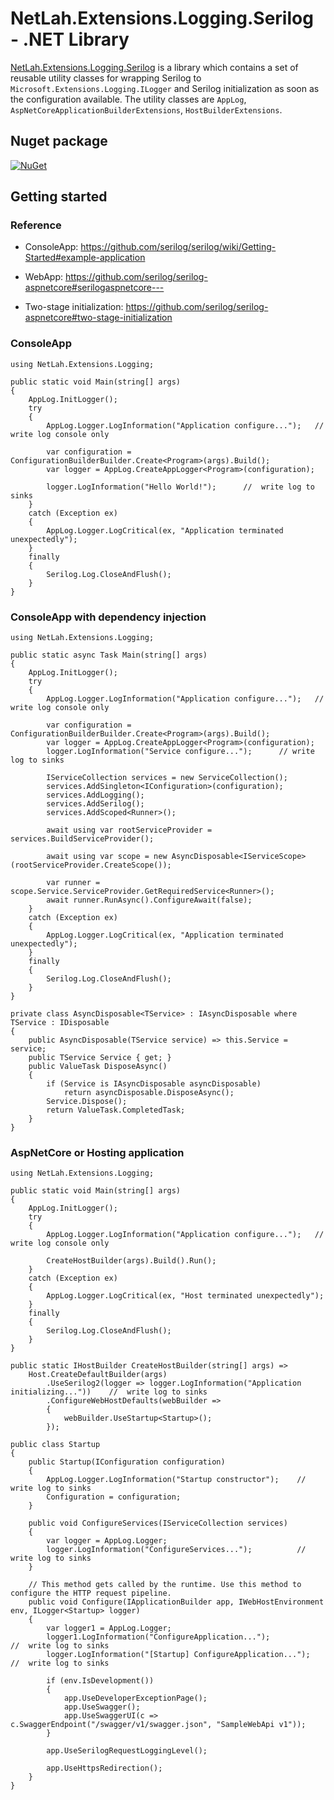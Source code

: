 # NetLah.Extensions.Logging.Serilog - .NET Library

[NetLah.Extensions.Logging.Serilog](https://www.nuget.org/packages/NetLah.Extensions.Logging.Serilog/) is a library which contains a set of reusable utility classes for wrapping Serilog to `Microsoft.Extensions.Logging.ILogger` and Serilog initialization as soon as the configuration available. The utility classes are `AppLog`, `AspNetCoreApplicationBuilderExtensions`, `HostBuilderExtensions`.

## Nuget package

[![NuGet](https://img.shields.io/nuget/v/NetLah.Extensions.Logging.Serilog.svg?style=flat-square&label=nuget&colorB=00b200)](https://www.nuget.org/packages/NetLah.Extensions.Logging.Serilog/)

## Getting started

### Reference

- ConsoleApp: https://github.com/serilog/serilog/wiki/Getting-Started#example-application

- WebApp: https://github.com/serilog/serilog-aspnetcore#serilogaspnetcore---

- Two-stage initialization: https://github.com/serilog/serilog-aspnetcore#two-stage-initialization

### ConsoleApp

```
using NetLah.Extensions.Logging;

public static void Main(string[] args)
{
    AppLog.InitLogger();
    try
    {
        AppLog.Logger.LogInformation("Application configure...");   // write log console only

        var configuration = ConfigurationBuilderBuilder.Create<Program>(args).Build();
        var logger = AppLog.CreateAppLogger<Program>(configuration);

        logger.LogInformation("Hello World!");      //  write log to sinks
    }
    catch (Exception ex)
    {
        AppLog.Logger.LogCritical(ex, "Application terminated unexpectedly");
    }
    finally
    {
        Serilog.Log.CloseAndFlush();
    }
}
```

### ConsoleApp with dependency injection

```
using NetLah.Extensions.Logging;

public static async Task Main(string[] args)
{
    AppLog.InitLogger();
    try
    {
        AppLog.Logger.LogInformation("Application configure...");   // write log console only

        var configuration = ConfigurationBuilderBuilder.Create<Program>(args).Build();
        var logger = AppLog.CreateAppLogger<Program>(configuration);
        logger.LogInformation("Service configure...");      // write log to sinks

        IServiceCollection services = new ServiceCollection();
        services.AddSingleton<IConfiguration>(configuration);
        services.AddLogging();
        services.AddSerilog();
        services.AddScoped<Runner>();

        await using var rootServiceProvider = services.BuildServiceProvider();

        await using var scope = new AsyncDisposable<IServiceScope>(rootServiceProvider.CreateScope());

        var runner = scope.Service.ServiceProvider.GetRequiredService<Runner>();
        await runner.RunAsync().ConfigureAwait(false);
    }
    catch (Exception ex)
    {
        AppLog.Logger.LogCritical(ex, "Application terminated unexpectedly");
    }
    finally
    {
        Serilog.Log.CloseAndFlush();
    }
}

private class AsyncDisposable<TService> : IAsyncDisposable where TService : IDisposable
{
    public AsyncDisposable(TService service) => this.Service = service;
    public TService Service { get; }
    public ValueTask DisposeAsync()
    {
        if (Service is IAsyncDisposable asyncDisposable)
            return asyncDisposable.DisposeAsync();
        Service.Dispose();
        return ValueTask.CompletedTask;
    }
}
```

### AspNetCore or Hosting application

```
using NetLah.Extensions.Logging;

public static void Main(string[] args)
{
    AppLog.InitLogger();
    try
    {
        AppLog.Logger.LogInformation("Application configure...");   // write log console only

        CreateHostBuilder(args).Build().Run();
    }
    catch (Exception ex)
    {
        AppLog.Logger.LogCritical(ex, "Host terminated unexpectedly");
    }
    finally
    {
        Serilog.Log.CloseAndFlush();
    }
}

public static IHostBuilder CreateHostBuilder(string[] args) =>
    Host.CreateDefaultBuilder(args)
        .UseSerilog2(logger => logger.LogInformation("Application initializing..."))    //  write log to sinks
        .ConfigureWebHostDefaults(webBuilder =>
        {
            webBuilder.UseStartup<Startup>();
        });

public class Startup
{
    public Startup(IConfiguration configuration)
    {
        AppLog.Logger.LogInformation("Startup constructor");    //  write log to sinks
        Configuration = configuration;
    }

    public void ConfigureServices(IServiceCollection services)
    {
        var logger = AppLog.Logger;
        logger.LogInformation("ConfigureServices...");          //  write log to sinks
    }

    // This method gets called by the runtime. Use this method to configure the HTTP request pipeline.
    public void Configure(IApplicationBuilder app, IWebHostEnvironment env, ILogger<Startup> logger)
    {
        var logger1 = AppLog.Logger;
        logger1.LogInformation("ConfigureApplication...");              //  write log to sinks
        logger.LogInformation("[Startup] ConfigureApplication...");     //  write log to sinks

        if (env.IsDevelopment())
        {
            app.UseDeveloperExceptionPage();
            app.UseSwagger();
            app.UseSwaggerUI(c => c.SwaggerEndpoint("/swagger/v1/swagger.json", "SampleWebApi v1"));
        }

        app.UseSerilogRequestLoggingLevel();

        app.UseHttpsRedirection();
    }
}
```
